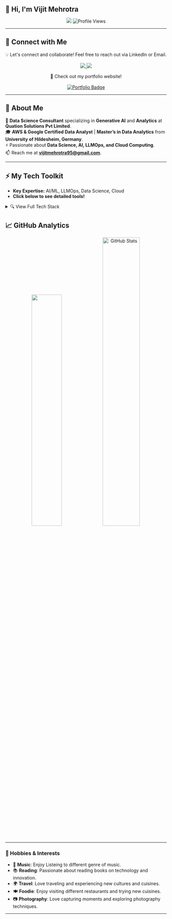 <h2 style="margin: 0;">👋 Hi, I'm Vijit Mehrotra</h2>

<p align="center">
  <img src="https://readme-typing-svg.herokuapp.com?color=%2336BCF7&lines=Data+Science+Consultant+%7C+3%2B+Years+Of+Experience+%7C+AI+Enthusiast+%7C+Lifelong+Learner&width=1000&height=80&duration=24000&font=Fira+Code">
   <img src="https://komarev.com/ghpvc/?username=vijitVM&label=Profile%20Views&color=blue&style=for-the-badge" alt="Profile Views">
</p>
  
---

## 🔗 Connect with Me  

<p align="center">
  💡 Let's connect and collaborate! Feel free to reach out via LinkedIn or Email.  
  <br><br>
  <a href="https://www.linkedin.com/in/vijit-mehrotra-018988130/">
    <img src="https://img.shields.io/badge/LinkedIn-%230077B5.svg?&style=for-the-badge&logo=LinkedIn&logoColor=white">
  </a>
  <a href="mailto:vijitmehrotra95@gmail.com">
    <img src="https://img.shields.io/badge/Gmail-D14836?style=for-the-badge&logo=Gmail&logoColor=white">
  </a>
</p>

<p align="center">
  💼 Check out my portfolio website!<br><br>
  <a href="https://vijit-mehrotra-portfolio.onrender.com/" target="_blank">
    <img src="https://img.shields.io/badge/Visit-Portfolio-black?style=for-the-badge&logo=dev.to&logoColor=white" alt="Portfolio Badge"/>
  </a>
</p>

---

## 🚀 About Me  
💼 **Data Science Consultant** specializing in **Generative AI**  and **Analytics** at **Quation Solutions Pvt Limited**.  
🎓 **AWS & Google Certified Data Analyst** | **Master’s in Data Analytics** from **University of Hildesheim, Germany**.  
⚡ Passionate about **Data Science, AI, LLMOps, and Cloud Computing**.  
📫 Reach me at **[vijitmehrotra95@gmail.com](mailto:vijitmehrotra95@gmail.com)**.  

---

## ⚡ My Tech Toolkit  
- **Key Expertise:** AI/ML, LLMOps, Data Science, Cloud
- **Click below to see detailed tools!**  

<details>
 <summary>🔍 View Full Tech Stack </summary>

🛠 Languages & Tools
<table> <tr> <th>Languages</th> </tr> <tr> <td> <img src="https://img.shields.io/badge/Python-3670A0?style=for-the-badge&logo=Python&logoColor=ffdd54"> <img src="https://img.shields.io/badge/SQL-4479A1?style=for-the-badge&logo=MySQL&logoColor=white"> <img src="https://img.shields.io/badge/JavaScript-F7DF1E?style=for-the-badge&logo=JavaScript&logoColor=black"> <img src="https://img.shields.io/badge/R-276DC3?style=for-the-badge&logo=R&logoColor=white"> <img src="https://img.shields.io/badge/HTML5-E34F26?style=for-the-badge&logo=HTML5&logoColor=white"> <img src="https://img.shields.io/badge/CSS3-1572B6?style=for-the-badge&logo=CSS3&logoColor=white"> <img src="https://img.shields.io/badge/Markdown-000000?style=for-the-badge&logo=Markdown&logoColor=white"> <img src="https://img.shields.io/badge/Excel-217346?style=for-the-badge&logo=Microsoft-Excel&logoColor=white"> </td> </tr> </table>

🚀 Frameworks & Libraries
<table> <tr> <th>Deep Learning & AI</th> <th>Natural Language Processing (NLP)</th> </tr> <tr> <td> <img src="https://img.shields.io/badge/PyTorch-EE4C2C?style=for-the-badge&logo=PyTorch&logoColor=white"> <img src="https://img.shields.io/badge/TensorFlow-FF6F00?style=for-the-badge&logo=TensorFlow&logoColor=white"> <img src="https://img.shields.io/badge/Keras-D00000?style=for-the-badge&logo=Keras&logoColor=white"> </td> <td> <img src="https://img.shields.io/badge/Transformers-FFDA57?style=for-the-badge&logo=HuggingFace&logoColor=black"> <img src="https://img.shields.io/badge/NLTK-0277BD?style=for-the-badge&logo=Python&logoColor=white"> <img src="https://img.shields.io/badge/Hugging%20Face-FF6F00?style=for-the-badge&logo=Hugging%20Face&logoColor=white"> </td> </tr> <tr> <th>Data Science & Analytics</th> <th>Machine Learning</th> </tr> <tr> <td> <img src="https://img.shields.io/badge/NumPy-013243?style=for-the-badge&logo=NumPy&logoColor=white"> <img src="https://img.shields.io/badge/Pandas-150458?style=for-the-badge&logo=Pandas&logoColor=white"> <img src="https://img.shields.io/badge/Matplotlib-11557C?style=for-the-badge&logo=Matplotlib&logoColor=white"> <img src="https://img.shields.io/badge/Seaborn-3776AB?style=for-the-badge&logo=Python&logoColor=white"> </td> <td> <img src="https://img.shields.io/badge/Scikit--Learn-F7931E?style=for-the-badge&logo=scikit-learn&logoColor=white"> <img src="https://img.shields.io/badge/XGBoost-AA2D2A?style=for-the-badge&logo=XGBoost&logoColor=white"> <img src="https://img.shields.io/badge/LightGBM-02569B?style=for-the-badge&logo=LightGBM&logoColor=white"> </td> </tr> <tr> <th>LLM Ecosystem</th> <th>Model Deployment & LLMOps</th> </tr> <tr> <td> <img src="https://img.shields.io/badge/OpenAI%20API-412991?style=for-the-badge&logo=OpenAI&logoColor=white"> <img src="https://img.shields.io/badge/LangChain-000000?style=for-the-badge"> <img src="https://img.shields.io/badge/AutoGen-000000?style=for-the-badge"> <img src="https://img.shields.io/badge/LLAMA-CC0000?style=for-the-badge"> <img src="https://img.shields.io/badge/LangFlow-FFD700?style=for-the-badge">  <img src="https://img.shields.io/badge/Ollama-009485?style=for-the-badge&logo=&logoColor=white"> </td> <td> <img src="https://img.shields.io/badge/Docker-2496ED?style=for-the-badge&logo=Docker&logoColor=white"> <img src="https://img.shields.io/badge/Streamlit-FF4B4B?style=for-the-badge&logo=Streamlit&logoColor=white"> <img src="https://img.shields.io/badge/Langfuse-000000?style=for-the-badge&logo=&logoColor=white"> <img src="https://img.shields.io/badge/Comet-FF9800?style=for-the-badge&logo=Comet&logoColor=white"> <img src="https://img.shields.io/badge/Langsmith-663399?style=for-the-badge&logo=&logoColor=white"> </td> </tr> </table>

🗄 Databases
<table> <tr> <th>SQL Databases</th> <th>NoSQL Databases</th> <th>Vector Databases</th> </tr> <tr> <td> <img src="https://img.shields.io/badge/PostgreSQL-336791?style=for-the-badge&logo=PostgreSQL&logoColor=white"> <img src="https://img.shields.io/badge/MySQL-4479A1?style=for-the-badge&logo=MySQL&logoColor=white"> </td> <td> <img src="https://img.shields.io/badge/MongoDB-47A248?style=for-the-badge&logo=MongoDB&logoColor=white"> <img src="https://img.shields.io/badge/Neo4j-008CC1?style=for-the-badge&logo=Neo4j&logoColor=white"> </td> <td> <img src="https://img.shields.io/badge/Milvus-20B5AD?style=for-the-badge&logo=Milvus&logoColor=white"> <img src="https://img.shields.io/badge/FAISS-005FAD?style=for-the-badge&logo=FAISS&logoColor=white"> <img src="https://img.shields.io/badge/Pinecone-008F9C?style=for-the-badge&logo=Pinecone&logoColor=white"> <img src="https://img.shields.io/badge/Qdrant-FF4500?style=for-the-badge&logo=Qdrant&logoColor=white"> <img src="https://img.shields.io/badge/ChromaDB-800080?style=for-the-badge&logo=ChromaDB&logoColor=white"> </td> </tr> </table>

☁️ Tools & Platforms
<table> <tr> <th>Cloud & Big Data</th> <th>Version Control</th> <th>IDEs</th> </tr> <tr> <td> <img src="https://img.shields.io/badge/AWS-FF9900?style=for-the-badge&logo=Amazon-AWS&logoColor=white"> <img src="https://img.shields.io/badge/Microsoft%20Azure-0089D6?style=for-the-badge&logo=Microsoft-Azure&logoColor=white"> <img src="https://img.shields.io/badge/Google%20Cloud-4285F4?style=for-the-badge&logo=Google-Cloud&logoColor=white"> <img src="https://img.shields.io/badge/PySpark-E25A1C?style=for-the-badge&logo=Apache-Spark&logoColor=white"> <img src="https://img.shields.io/badge/Hadoop-66CCFF?style=for-the-badge&logo=Apache-Hadoop&logoColor=black"> <img src="https://img.shields.io/badge/BigQuery-4285F4?style=for-the-badge&logo=Google-Cloud&logoColor=white"> <img src="https://img.shields.io/badge/Linux-FCC624?style=for-the-badge&logo=Linux&logoColor=black"> </td> <td> <img src="https://img.shields.io/badge/Git-F05032?style=for-the-badge&logo=Git&logoColor=white"> <img src="https://img.shields.io/badge/GitHub-181717?style=for-the-badge&logo=GitHub&logoColor=white"> </td> <td> <img src="https://img.shields.io/badge/Jupyter-F37626?style=for-the-badge&logo=Jupyter&logoColor=white"> <img src="https://img.shields.io/badge/VS%20Code-007ACC?style=for-the-badge&logo=Visual-Studio-Code&logoColor=white"> <img src="https://img.shields.io/badge/Spyder%20IDE-FF0000?style=for-the-badge&logo=Spyder%20IDE&logoColor=white"> <img src="https://img.shields.io/badge/Cursor-2F2F2F?style=for-the-badge&logo=&logoColor=white"> </td> </tr> </table>

📌 Collaboration & Project Management  
<table> <tr> <th>Project Management</th> <th>Documentation & Collaboration</th> </tr>
  <tr> <td> <img src="https://img.shields.io/badge/Jira-0052CC?style=for-the-badge&logo=Jira&logoColor=white"> </td>
  <td> <img src="https://img.shields.io/badge/Confluence-172B4D?style=for-the-badge&logo=Confluence&logoColor=white"> </td>
  </tr> </table>
</details>

## 📈 GitHub Analytics  

<p align="center">
  <img src ="https://github-readme-stats.vercel.app/api/top-langs/?username=vijitVM&layout=compact&theme=radical" width="43%">
  <img src="https://github-readme-stats.vercel.app/api?username=vijitVM&show_icons=true&theme=radical" alt="GitHub Stats" width="48%">
</p>

---

### 🎸 Hobbies & Interests

- 🎵 **Music**: Enjoy Listeing to different genre of music.
- 📚 **Reading**: Passionate about reading books on technology and innovation.
- 🌍 **Travel**: Love traveling and experiencing new cultures and cuisines.
- 🍽️ **Foodie**: Enjoy visiting different restaurants and trying new cuisines.
- 📷 **Photography**: Love capturing moments and exploring photography techniques.
---

<!--
**vijitVM/vijitVM** is a ✨ special ✨ repository because its `README.md` appears on your GitHub profile.
-->
